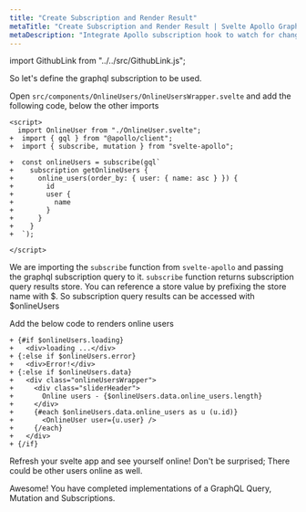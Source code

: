 ```yaml
---
title: "Create Subscription and Render Result"
metaTitle: "Create Subscription and Render Result | Svelte Apollo GraphQL Tutorial"
metaDescription: "Integrate Apollo subscription hook to watch for changes in realtime data. We use GraphQL subscriptions as an example to get live data in the svelte app"
---
```


import GithubLink from "../../src/GithubLink.js";

So let's define the graphql subscription to be used.

Open `src/components/OnlineUsers/OnlineUsersWrapper.svelte` and add the following code, below the other imports

<GithubLink link="https://github.com/hasura/learn-graphql/blob/master/tutorials/frontend/svelte-apollo/app-final/src/components/OnlineUsers/OnlineUsersWrapper.svelte" text="src/components/OnlineUsers/OnlineUsersWrapper.svelte" />

```
<script>
  import OnlineUser from "./OnlineUser.svelte";
+  import { gql } from "@apollo/client";
+  import { subscribe, mutation } from "svelte-apollo";

+  const onlineUsers = subscribe(gql`
+    subscription getOnlineUsers {
+      online_users(order_by: { user: { name: asc } }) {
+        id
+        user {
+          name
+        }
+      }
+    }
+  `);

</script>
```

We are importing the `subscribe` function from `svelte-apollo` and passing the graphql subscription query to it.
`subscribe` function returns subscription query results store. You can reference a store value by prefixing the store name with $. So subscription query results can be accessed with $onlineUsers

Add the below code to renders online users

```javacript
+ {#if $onlineUsers.loading}
+   <div>loading ...</div>
+ {:else if $onlineUsers.error}
+   <div>Error!</div>
+ {:else if $onlineUsers.data}
+   <div class="onlineUsersWrapper">
+     <div class="sliderHeader">
+       Online users - {$onlineUsers.data.online_users.length}
+     </div>
+     {#each $onlineUsers.data.online_users as u (u.id)}
+       <OnlineUser user={u.user} />
+     {/each}
+   </div>
+ {/if}
```

Refresh your svelte app and see yourself online! Don't be surprised; There could be other users online as well.

Awesome! You have completed implementations of a GraphQL Query, Mutation and Subscriptions.
